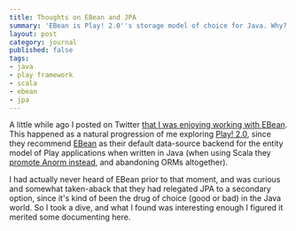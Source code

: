 ```yaml
---
title: Thoughts on EBean and JPA
summary: 'EBean is Play! 2.0''s storage model of choice for Java. Why?'
layout: post
category: journal
published: false
tags:
- java
- play framework
- scala
- ebean
- jpa
---
```


A little while ago I posted on Twitter [that I was enjoying working with EBean](TODO). This happened as a natural progression of me exploring [Play! 2.0](http://www.playframework.org), since they recommend [EBean](TODO) as their default data-source backend for the entity model of Play applications when written in Java (when using Scala they [promote Anorm instead](http://www.playframework.org/documentation/2.0.4/ScalaAnorm), and abandoning ORMs altogether).

I had actually never heard of EBean prior to that moment, and was curious and somewhat taken-aback that they had relegated JPA to a secondary option, since it's kind of been the drug of choice (good or bad) in the Java world. So I took a dive, and what I found was interesting enough I figured it merited some documenting here.



